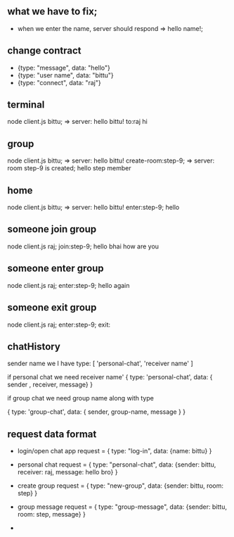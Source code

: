 ## what we have to fix;
- when we enter the name, server should respond => hello name!;

## change contract 
- {type: "message", data: "hello"}
- {type: "user name", data: "bittu"}
- {type: "connect", data: "raj"}

## terminal 
node client.js bittu;
=> server: hello bittu!
to:raj
hi

## group 
node client.js bittu;
=> server: hello bittu!
create-room:step-9;
=> server: room step-9 is created;
hello step member

## home
node client.js bittu;
=> server: hello bittu!
enter:step-9;
hello 

## someone join group
node client.js raj;
join:step-9;
hello bhai
how are you

## someone enter group
node client.js raj;
enter:step-9;
hello again

## someone exit group
node client.js raj;
enter:step-9;
exit:

## chatHistory
sender name we I have 
type: [
  'personal-chat',
  'receiver name'
]

if personal chat we need receiver name'
{
  type: 'personal-chat',
  data: { sender , receiver, message}
}

if group chat we need group name along with type

{
  type: 'group-chat',
  data: {
    sender,
    group-name,
    message
  }
}

## request data format
- login/open chat app
request = {
  type: "log-in",
  data: {name: bittu}
  }

- personal chat
request = {
  type: "personal-chat",
  data: {sender: bittu, receiver: raj, message: hello bro}
  }

- create group
request = {
  type: "new-group",
  data: {sender: bittu, room: step}
  }

- group message
request = {
  type: "group-message",
  data: {sender: bittu, room: step, message}
  }

- 